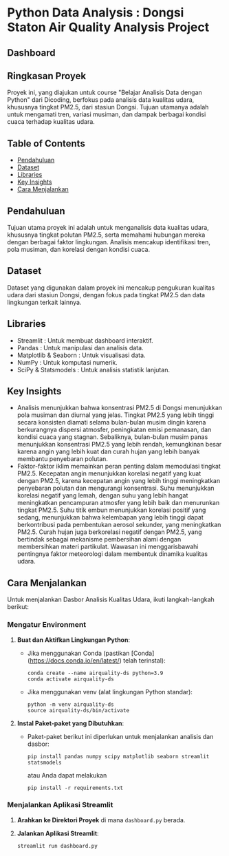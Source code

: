 # Python Data Analysis : Dongsi Staton Air Quality Analysis Project

## Dashboard


## Ringkasan Proyek
Proyek ini, yang diajukan untuk course "Belajar Analisis Data dengan Python" dari Dicoding, berfokus pada analisis data kualitas udara, khususnya tingkat PM2.5, dari stasiun Dongsi. Tujuan utamanya adalah untuk mengamati tren, variasi musiman, dan dampak berbagai kondisi cuaca terhadap kualitas udara.

## Table of Contents
- [Pendahuluan](#pendahuluan)
- [Dataset](#dataset)
- [Libraries](#libraries)
- [Key Insights](#key-insights)
- [Cara Menjalankan](#cara-menjalankan)

## Pendahuluan
Tujuan utama proyek ini adalah untuk menganalisis data kualitas udara, khususnya tingkat polutan PM2.5, serta memahami hubungan mereka dengan berbagai faktor lingkungan. Analisis mencakup identifikasi tren, pola musiman, dan korelasi dengan kondisi cuaca.

## Dataset
Dataset yang digunakan dalam proyek ini mencakup pengukuran kualitas udara dari stasiun Dongsi, dengan fokus pada tingkat PM2.5 dan data lingkungan terkait lainnya.

## Libraries
- Streamlit : Untuk membuat dashboard interaktif.
- Pandas : Untuk manipulasi dan analisis data.
- Matplotlib & Seaborn : Untuk visualisasi data.
- NumPy : Untuk komputasi numerik.
- SciPy & Statsmodels : Untuk analisis statistik lanjutan.

## Key Insights
- Analisis menunjukkan bahwa konsentrasi PM2.5 di Dongsi menunjukkan pola musiman dan diurnal yang jelas. Tingkat PM2.5 yang lebih tinggi secara konsisten diamati selama bulan-bulan musim dingin karena berkurangnya dispersi atmosfer, peningkatan emisi pemanasan, dan kondisi cuaca yang stagnan. Sebaliknya, bulan-bulan musim panas menunjukkan konsentrasi PM2.5 yang lebih rendah, kemungkinan besar karena angin yang lebih kuat dan curah hujan yang lebih banyak membantu penyebaran polutan.
- Faktor-faktor iklim memainkan peran penting dalam memodulasi tingkat PM2.5. Kecepatan angin menunjukkan korelasi negatif yang kuat dengan PM2.5, karena kecepatan angin yang lebih tinggi meningkatkan penyebaran polutan dan mengurangi konsentrasi. Suhu menunjukkan korelasi negatif yang lemah, dengan suhu yang lebih hangat meningkatkan pencampuran atmosfer yang lebih baik dan menurunkan tingkat PM2.5. Suhu titik embun menunjukkan korelasi positif yang sedang, menunjukkan bahwa kelembapan yang lebih tinggi dapat berkontribusi pada pembentukan aerosol sekunder, yang meningkatkan PM2.5. Curah hujan juga berkorelasi negatif dengan PM2.5, yang bertindak sebagai mekanisme pembersihan alami dengan membersihkan materi partikulat. Wawasan ini menggarisbawahi pentingnya faktor meteorologi dalam membentuk dinamika kualitas udara.

## Cara Menjalankan

Untuk menjalankan Dasbor Analisis Kualitas Udara, ikuti langkah-langkah berikut:

### Mengatur Environment

1. **Buat dan Aktifkan Lingkungan Python**:
   - Jika menggunakan Conda (pastikan [Conda] (https://docs.conda.io/en/latest/) telah terinstal):
     ```
     conda create --name airquality-ds python=3.9
     conda activate airquality-ds
     ```
   - Jika menggunakan venv (alat lingkungan Python standar):
     ```
     python -m venv airquality-ds
     source airquality-ds/bin/activate 
     ```

2. **Instal Paket-paket yang Dibutuhkan**:
   - Paket-paket berikut ini diperlukan untuk menjalankan analisis dan dasbor:
     ```
     pip install pandas numpy scipy matplotlib seaborn streamlit statsmodels
     ```

     atau Anda dapat melakukan
     ```
     pip install -r requirements.txt
     ```
### Menjalankan Aplikasi Streamlit

1. **Arahkan ke Direktori Proyek** di mana `dashboard.py` berada.

2. **Jalankan Aplikasi Streamlit**:
    ```
    streamlit run dashboard.py
    ```
